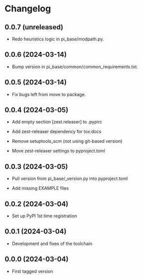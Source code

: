 # Changelog

## 0.0.7 (unreleased)

* Redo heuristics logic in pi_base/modpath.py.

## 0.0.6 (2024-03-14)

* Bump version in pi_base/common/common_requirements.txt.

## 0.0.5 (2024-03-14)

* Fix bugs left from move to package.

## 0.0.4 (2024-03-05)

* Add empty section [zest.releaser] to .pypirc

* Add zest-releaser dependency for tox:docs

* Remove setuptools_scm (not using git-based version)

* Move zest-releaser settings to pyproject.toml

## 0.0.3 (2024-03-05)

* Pull version from pi_base/_version.py into pyproject.toml

* Add missing EXAMPLE files

## 0.0.2 (2024-03-04)

* Set up PyPI 1st time registration

## 0.0.1 (2024-03-04)

* Development and fixes of the toolchain

## 0.0.0 (2024-03-04)

* First tagged version

